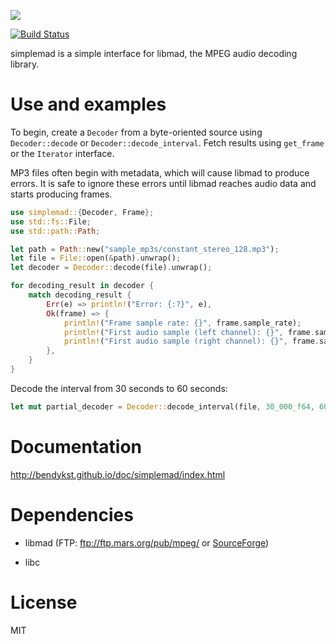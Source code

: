 [![](https://img.shields.io/crates/v/simplemad.svg)](https://crates.io/crates/simplemad)

[![Build Status](https://travis-ci.org/bendykst/simple-mad.rs.svg?branch=master)](https://travis-ci.org/bendykst/simple-mad.rs)

simplemad is a simple interface for libmad, the MPEG audio decoding library.

# Use and examples

To begin, create a `Decoder` from a byte-oriented source using
`Decoder::decode` or `Decoder::decode_interval`. Fetch results using
`get_frame` or the `Iterator` interface.

MP3 files often begin with metadata, which will cause libmad to produce errors.
It is safe to ignore these errors until libmad reaches audio data and starts
producing frames.

```Rust
use simplemad::{Decoder, Frame};
use std::fs::File;
use std::path::Path;

let path = Path::new("sample_mp3s/constant_stereo_128.mp3");
let file = File::open(&path).unwrap();
let decoder = Decoder::decode(file).unwrap();

for decoding_result in decoder {
    match decoding_result {
        Err(e) => println!("Error: {:?}", e),
        Ok(frame) => {
            println!("Frame sample rate: {}", frame.sample_rate);
            println!("First audio sample (left channel): {}", frame.samples[0][0]);
            println!("First audio sample (right channel): {}", frame.samples[1][0]);
        },
    }
}
```

Decode the interval from 30 seconds to 60 seconds:

```Rust
let mut partial_decoder = Decoder::decode_interval(file, 30_000_f64, 60_000_f64).unwrap();
```

# Documentation

http://bendykst.github.io/doc/simplemad/index.html

# Dependencies

 * libmad (FTP: ftp://ftp.mars.org/pub/mpeg/ or [SourceForge](http://sourceforge.net/project/showfiles.php?group_id=12349))

 * libc

# License

MIT
